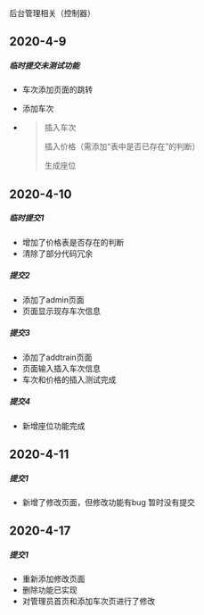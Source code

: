 后台管理相关（控制器）

## 2020-4-9

##### 临时提交未测试功能

- 车次添加页面的跳转

- 添加车次

- > 插入车次
  >
  > 插入价格（需添加“表中是否已存在”的判断）
  >
  > 生成座位

## 2020-4-10

##### 临时提交1

- 增加了价格表是否存在的判断
- 清除了部分代码冗余

##### 提交2

* 添加了admin页面
* 页面显示现存车次信息

##### 提交3

* 添加了addtrain页面
* 页面输入插入车次信息
* 车次和价格的插入测试完成

##### 提交4

* 新增座位功能完成

## 2020-4-11

##### 提交1

* 新增了修改页面，但修改功能有bug 暂时没有提交

## 2020-4-17

##### 提交1 

* 重新添加修改页面
* 删除功能已实现
* 对管理员首页和添加车次页进行了修改